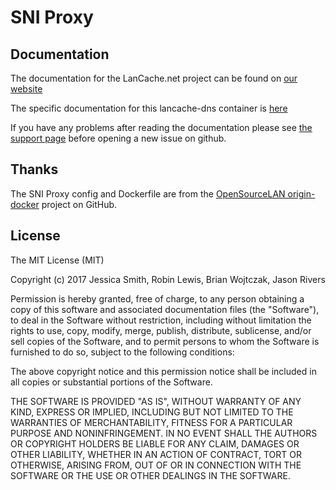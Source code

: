 # SNI Proxy

## Documentation

The documentation for the LanCache.net project can be found on [our website](https://www.lancache.net)

The specific documentation for this lancache-dns container is [here](https://www.lancache.net/docs/containers/sniproxy/)

If you have any problems after reading the documentation please see [the support page](https://www.lancache.net/docs/support/) before opening a new issue on github.

## Thanks

The SNI Proxy config and Dockerfile are from the [OpenSourceLAN origin-docker](https://github.com/OpenSourceLAN/origin-docker) project on GitHub.

## License

The MIT License (MIT)

Copyright (c) 2017 Jessica Smith, Robin Lewis, Brian Wojtczak, Jason Rivers

Permission is hereby granted, free of charge, to any person obtaining a copy
of this software and associated documentation files (the "Software"), to deal
in the Software without restriction, including without limitation the rights
to use, copy, modify, merge, publish, distribute, sublicense, and/or sell
copies of the Software, and to permit persons to whom the Software is
furnished to do so, subject to the following conditions:

The above copyright notice and this permission notice shall be included in
all copies or substantial portions of the Software.

THE SOFTWARE IS PROVIDED "AS IS", WITHOUT WARRANTY OF ANY KIND, EXPRESS OR
IMPLIED, INCLUDING BUT NOT LIMITED TO THE WARRANTIES OF MERCHANTABILITY,
FITNESS FOR A PARTICULAR PURPOSE AND NONINFRINGEMENT. IN NO EVENT SHALL THE
AUTHORS OR COPYRIGHT HOLDERS BE LIABLE FOR ANY CLAIM, DAMAGES OR OTHER
LIABILITY, WHETHER IN AN ACTION OF CONTRACT, TORT OR OTHERWISE, ARISING FROM,
OUT OF OR IN CONNECTION WITH THE SOFTWARE OR THE USE OR OTHER DEALINGS IN
THE SOFTWARE.
